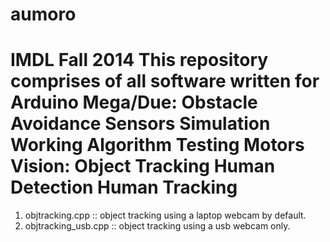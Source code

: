 aumoro
============

IMDL Fall 2014
This repository comprises of all software written for 
Arduino Mega/Due: Obstacle Avoidance
                  Sensors Simulation Working Algorithm
                  Testing Motors
Vision: Object Tracking
        Human Detection
        Human Tracking
============

1. objtracking.cpp :: object tracking using a laptop webcam by default. 
2. objtracking_usb.cpp :: object tracking using a usb webcam only. 